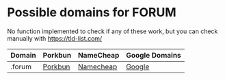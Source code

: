 # Possible domains for FORUM

No function implemented to check if any of these work, but you can check manually with https://tld-list.com/

| Domain | Porkbun | NameCheap | Google Domains |
|---|---|---|---|
| .forum | [Porkbun](https://porkbun.com/checkout/search?prb=e814663da1&tlds=&idnLanguage=&search=search&q=.forum) | [Namecheap](https://www.namecheap.com/domains/registration/results/?domain=.forum) | [Google](https://domains.google.com/registrar/search?searchTerm=.forum) |
